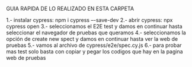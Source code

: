 GUIA RAPIDA DE LO REALIZADO EN ESTA CARPETA

1.- instalar cypress: npm i cypress –-save-dev
2.- abrir cypress: npx cypress open
3.- seleccionamos el E2E test y damos en continuar hasta seleccionar el navegador de pruebas que queramos
4.- seleccionamos la opción de create new spect y damos en continuar hasta ver la web de pruebas
5.- vamos al archivo de cypress/e2e/spec.cy.js
6.- para probar mas test solo basta con copiar y pegar los codigos que hay en la pagina web de pruebas
